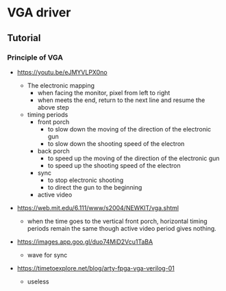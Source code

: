 # VGA driver

## Tutorial

### Principle of VGA

- <https://youtu.be/eJMYVLPX0no>
    - The electronic mapping
        - when facing the monitor, pixel from left to right
        - when meets the end, return to the next line and resume the above step
    - timing periods
        - front porch
            - to slow down the moving of the direction of the electronic gun
            - to slow down the shooting speed of the electron
        - back porch
            - to speed up the moving of the direction of the electronic gun
            - to speed up the shooting speed of the electron
        - sync
            - to stop electronic shooting
            - to direct the gun to the beginning
        - active video

- <https://web.mit.edu/6.111/www/s2004/NEWKIT/vga.shtml>
    - when the time goes to the vertical front porch, horizontal timing periods remain the same though active video period gives nothing.

- <https://images.app.goo.gl/duo74MiD2Vcu1TaBA>
    - wave for sync

- <https://timetoexplore.net/blog/arty-fpga-vga-verilog-01>
    - useless
